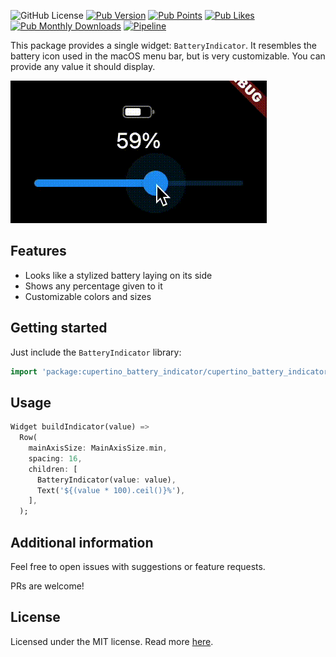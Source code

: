 ![GitHub License](https://img.shields.io/github/license/ricardoboss/cupertino_battery_indicator)
[![Pub Version](https://img.shields.io/pub/v/cupertino_battery_indicator)](https://pub.dev/packages/cupertino_battery_indicator)
[![Pub Points](https://img.shields.io/pub/points/cupertino_battery_indicator)](https://pub.dev/packages/cupertino_battery_indicator)
[![Pub Likes](https://img.shields.io/pub/likes/cupertino_battery_indicator)](https://pub.dev/packages/cupertino_battery_indicator)
[![Pub Monthly Downloads](https://img.shields.io/pub/dm/cupertino_battery_indicator)](https://pub.dev/packages/cupertino_battery_indicator)
[![Pipeline](https://github.com/ricardoboss/cupertino_battery_indicator/actions/workflows/dart.yml/badge.svg)](https://github.com/ricardoboss/cupertino_battery_indicator/actions/workflows/dart.yml)

This package provides a single widget: `BatteryIndicator`.
It resembles the battery icon used in the macOS menu bar, but is very customizable.
You can provide any value it should display.

![A gif showing the indicator and a slider being moved between 0% and 100%](https://raw.githubusercontent.com/ricardoboss/cupertino_battery_indicator/main/doc/example-slider.gif)

## Features

* Looks like a stylized battery laying on its side
* Shows any percentage given to it
* Customizable colors and sizes

## Getting started

Just include the `BatteryIndicator` library:

```dart
import 'package:cupertino_battery_indicator/cupertino_battery_indicator.dart';
```

## Usage

```dart
Widget buildIndicator(value) =>
  Row(
    mainAxisSize: MainAxisSize.min,
    spacing: 16,
    children: [
      BatteryIndicator(value: value),
      Text('${(value * 100).ceil()}%'),
    ],
  );
```

## Additional information

Feel free to open issues with suggestions or feature requests.

PRs are welcome!

## License

Licensed under the MIT license. Read more [here](./LICENSE).
